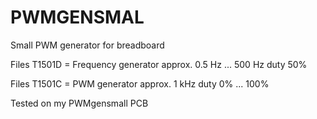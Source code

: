 # PWMGENSMAL
Small PWM generator for breadboard

Files T1501D = Frequency generator  approx. 0.5 Hz ... 500 Hz duty 50%

Files T1501C = PWM generator        approx. 1 kHz duty 0% ... 100%

Tested on my PWMgensmall PCB

